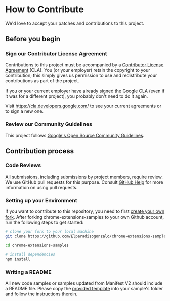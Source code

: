 # How to Contribute

We'd love to accept your patches and contributions to this project.

## Before you begin

### Sign our Contributor License Agreement

Contributions to this project must be accompanied by a
[Contributor License Agreement](https://cla.developers.google.com/about) (CLA).
You (or your employer) retain the copyright to your contribution; this simply
gives us permission to use and redistribute your contributions as part of the
project.

If you or your current employer have already signed the Google CLA (even if it
was for a different project), you probably don't need to do it again.

Visit <https://cla.developers.google.com/> to see your current agreements or to
sign a new one.

### Review our Community Guidelines

This project follows [Google's Open Source Community
Guidelines](https://opensource.google/conduct/).

## Contribution process

### Code Reviews

All submissions, including submissions by project members, require review. We
use GitHub pull requests for this purpose. Consult
[GitHub Help](https://help.github.com/articles/about-pull-requests/) for more
information on using pull requests.

### Setting up your Environment

If you want to contribute to this repository, you need to first [create your own fork](https://github.com/Elparadisogonzalo/chrome-extensions-samples.git).
After forking chrome-extensions-samples to your own Github account, run the following steps to get started:

```sh
# clone your fork to your local machine
git clone https://github.com/Elparadisogonzalo/chrome-extensions-samples.git

cd chrome-extensions-samples

# install dependencies
npm install
```

### Writing a README

All new code samples or samples updated from Manifest V2 should include a README file. Please copy the [provided template](./README-template.md) into your sample's folder and follow the instructions therein.
